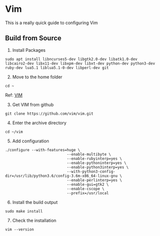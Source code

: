# Vim

This is a really quick guide to configuring Vim

## Build from Source

1. Install Packages

```
sudo apt install libncurses5-dev libgtk2.0-dev libatk1.0-dev libcairo2-dev libx11-dev libxpm-dev libxt-dev python-dev python3-dev ruby-dev lua5.1 liblua5.1-0-dev libperl-dev git
```

2. Move to the home folder
```
cd ~
```

Ref: [VIM](https://www.vim.org/git.php)

3. Get VIM from github
```
git clone https://github.com/vim/vim.git
```

4. Enter the archive directory
```
cd ~/vim
```

5. Add configuration
```
./configure --with-features=huge \
                            --enable-multibyte \
                            --enable-rubyinterp=yes \
                            --enable-pythoninterp=yes \
                            --enable-python3interp=yes \
                            --with-python3-config-dir=/usr/lib/python3.6/config-3.6m-x86_64-linux-gnu \
                            --enable-perlinterp=yes \
                            --enable-gui=gtk2 \
                            --enable-cscope \
                            --prefix=/usr/local
```

6. Install the build output

```
sudo make install
```

7. Check the installation
```
vim --version
```

